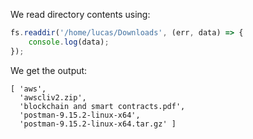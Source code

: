 We read directory contents using:
```javascript
fs.readdir('/home/lucas/Downloads', (err, data) => {
    console.log(data);
});
```

We get the output:
```
[ 'aws',
  'awscliv2.zip',
  'blockchain and smart contracts.pdf',
  'postman-9.15.2-linux-x64',
  'postman-9.15.2-linux-x64.tar.gz' ]
```
